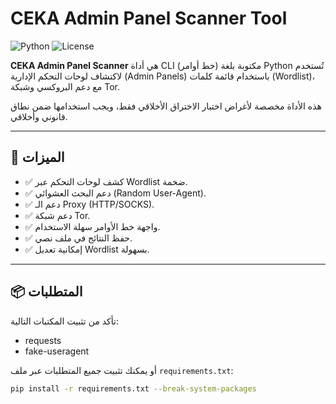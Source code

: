 # CEKA Admin Panel Scanner Tool

![Python](https://img.shields.io/badge/Python-3.x-blue )
![License](https://img.shields.io/github/license/CEKA-Tools/admin-scanner )

**CEKA Admin Panel Scanner** هي أداة CLI (خط أوامر) مكتوبة بلغة Python تُستخدم لاكتشاف لوحات التحكم الإدارية (Admin Panels) باستخدام قائمة كلمات (Wordlist)، مع دعم البروكسي وشبكة Tor.

هذه الأداة مخصصة لأغراض اختبار الاختراق الأخلاقي فقط، ويجب استخدامها ضمن نطاق قانوني وأخلاقي.

---

## 🔧 الميزات

- ✅ كشف لوحات التحكم عبر Wordlist ضخمة.
- ✅ دعم البحث العشوائي (Random User-Agent).
- ✅ دعم الـ Proxy (HTTP/SOCKS).
- ✅ دعم شبكة Tor.
- ✅ واجهة خط الأوامر سهلة الاستخدام.
- ✅ حفظ النتائج في ملف نصي.
- ✅ إمكانية تعديل Wordlist بسهولة.

---

## 📦 المتطلبات

تأكد من تثبيت المكتبات التالية:

- requests
- fake-useragent


أو يمكنك تثبيت جميع المتطلبات عبر ملف `requirements.txt`:

```bash
pip install -r requirements.txt --break-system-packages
